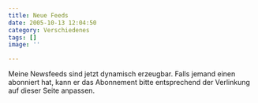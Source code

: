 ```yaml
---
title: Neue Feeds
date: 2005-10-13 12:04:50
category: Verschiedenes
tags: []
image: ''

---
```


Meine Newsfeeds sind jetzt dynamisch erzeugbar. Falls jemand einen abonniert hat, kann er das Abonnement bitte entsprechend der Verlinkung auf dieser Seite anpassen.
